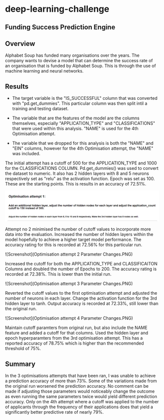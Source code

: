 # deep-learning-challenge

## Funding Success Prediction Engine

## Overview

Alphabet Soup has funded many organisations over the years. The company wants to devise a model that can determine the success rate of an organisation that is funded by Alphabet Soup. This is through the use of machine learning and neural networks. 


## Results

* The target variable is the "IS_SUCCESSFUL" column that was converted with "pd.get_dummies". This particular column was then split intil a training and testing dataset.

* The variable that are the features of the model are the columns themselves, especially "APPLICATION_TYPE" and "CLASSIFICATIONS" that were used within this analysis. "NAME" is used for the 4th Optimisation attempt.

* The variable that we dropped for this analysis is both the "NAME" and "EIN" columns, however for the 4th Optimisation attempt, the "NAME" was included.

The initial attempt has a cutoff of 500 for the APPLICATION_TYPE and 1000 for the CLASSIFICATIONS COLUMN. Pd.get_dummies() was used to convert the dataset to numeric. It also has 2 hidden layers with 8 and 5 neurons respectively set as "relu" as the activation function. Epoch was set as 100. These are the starting points. This is results in an accuracy of 72.51%.



![alt text](https://github.com/ChrisBanh/deep-learning-challenge/blob/main/Attempt%201%20Parameter%20Changes.PNG?raw=true)

Attempt no 2 minimised the number of cutoff values to incorporate more data into the evaluation. Increased the number of hidden layers within the model hopefully to achieve a higher target model performance. The accuracy rating for this is recorded at 72.56% for this particular run. 

![Screenshot](Optimisation attempt 2 Parameter Changes.PNG)

Increased the cutoff for both the APPLICATION_TYPE and CLASSIFICAITON Columns and doubled the number of Epochs to 200. The accuracy rating is recorded at 72.38%. This is lower than the initial run.

![Screenshot](Optimisation attempt 3 Parameter Changes.PNG)

Reverted the cutoff values to the first optimisation attempt and adjusted the number of neurons in each layer. Change the activation function for the 3rd hidden layer to tanh. Output accuracy is recorded at 72.33%, still lower than the original run. 

![Screenshot](Optimisation attempt 4 Parameter Changes.PNG)

Maintain cutoff paramters from original run, but also include the NAME feature and added a cutoff for that columns. Used the hidden layer and epoch hyperparamters from the 3rd optimisation attempt. This has a reported accuracy of 78.75% which is higher than the recommended threshold of 75%.

## Summary

In the 3 optimisations attempts that have been ran, I was unable to achieve a prediction accuracy of more than 73%. Some of the variations made from the original run worsened the prediction accuracy. No comment can be made if adjusting those parameters would noticeably change the outcome as even running the same parameters twice would yield different prediction accuracy. Only on the 4th attempt where a cutoff was applied to the number of applicants through the frequency of their applications does that yield a significantly better predictive rate of nearly 79%.  